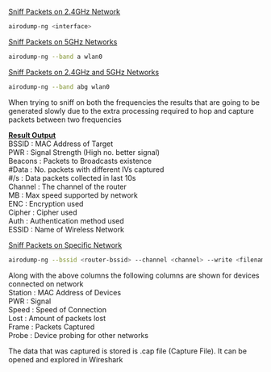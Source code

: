 ---
---

<u>Sniff Packets on 2.4GHz Network</u>

````bash
airodump-ng <interface>
````

<u>Sniff Packets on 5GHz Networks</u>

````bash
airodump-ng --band a wlan0
````

<u>Sniff Packets on 2.4GHz and 5GHz Networks</u>

````bash
airodump-ng --band abg wlan0
````

When trying to sniff on both the frequencies the results that are going to be generated slowly due to the extra processing required to hop and capture packets between two frequencies

**<u>Result Output</u>**  
BSSID : MAC Address of Target  
PWR : Signal Strength (High no. better signal)  
Beacons : Packets to Broadcasts existence  
\#Data : No. packets with different IVs captured  
\#/s : Data packets collected in last 10s  
Channel : The channel of the router  
MB : Max speed supported by network  
ENC : Encryption used  
Cipher : Cipher used  
Auth : Authentication method used  
ESSID : Name of Wireless Network

<u>Sniff Packets on Specific Network</u>

````bash
airodump-ng --bssid <router-bssid> --channel <channel> --write <filename> <interface>
````

Along with the above columns the following columns are shown for devices connected on network  
Station : MAC Address of Devices  
PWR : Signal  
Speed : Speed of Connection  
Lost : Amount of packets lost  
Frame : Packets Captured  
Probe : Device probing for other networks

The data that was captured is stored is .cap file (Capture File). It can be opened and explored in Wireshark

